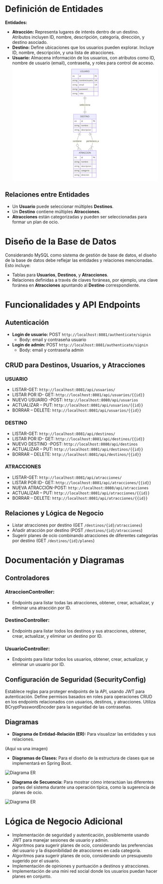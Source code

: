 # Definición de Entidades

**Entidades:**

- **Atracción:** Representa lugares de interés dentro de un destino. Atributos incluyen ID, nombre, descripción, categoría, dirección, y destino asociado.
- **Destino:** Define ubicaciones que los usuarios pueden explorar. Incluye ID, nombre, descripción, y una lista de atracciones.
- **Usuario:** Almacena información de los usuarios, con atributos como ID, nombre de usuario (email), contraseña, y roles para control de acceso.
 ![Diagrama ER](src/main/resources/img/diagram.png)

## Relaciones entre Entidades

- Un **Usuario** puede seleccionar múltiples **Destinos**.
- Un **Destino** contiene múltiples **Atracciones**.
- **Atracciones** están categorizadas y pueden ser seleccionadas para formar un plan de ocio.

# Diseño de la Base de Datos

Considerando MySQL como sistema de gestión de base de datos, el diseño de la base de datos debe reflejar las entidades y relaciones mencionadas. Esto incluye:

- Tablas para **Usuarios**, **Destinos**, y **Atracciones**.
- Relaciones definidas a través de claves foráneas, por ejemplo, una clave foránea en **Atracciones** apuntando al **Destino** correspondiente.

# Funcionalidades y API Endpoints

## Autenticación

- **Login de usuario:** POST `http://localhost:8081/authenticate/signin`
  - Body: email y contraseña usuario
- **Login de admin:** POST `http://localhost:8081/authenticate/signin`
  - Body: email y contraseña admin

## CRUD para Destinos, Usuarios, y Atracciones

### USUARIO

- LISTAR-GET: `http://localhost:8081/api/usuarios/`
- LISTAR POR ID- GET: `http://localhost:8081/api/usuarios/{{id}}`
- NUEVO USUARIO -POST: `http://localhost:8080/api/usuarios`
- ACTUALIZAR – PUT: `http://localhost:8081/api/usuarios/{{id}}`
- BORRAR – DELETE: `http://localhost:8081/api/usuarios/{{id}}`

### DESTINO

- LISTAR-GET: `http://localhost:8081/api/destinos/`
- LISTAR POR ID- GET: `http://localhost:8081/api/destinos/{{id}}`
- NUEVO DESTINO -POST: `http://localhost:8080/api/destinos`
- ACTUALIZAR – PUT: `http://localhost:8081/api/destinos/{{id}}`
- BORRAR – DELETE: `http://localhost:8081/api/destinos/{{id}}`

### ATRACCIONES

- LISTAR-GET: `http://localhost:8081/api/atracciones/`
- LISTAR POR ID- GET: `http://localhost:8081/api/atracciones/{{id}}`
- NUEVA ATRACCIÓN-POST: `http://localhost:8080/api/atracciones`
- ACTUALIZAR – PUT: `http://localhost:8081/api/atracciones/{{id}}`
- BORRAR – DELETE: `http://localhost:8081/api/atracciones/{{id}}`

## Relaciones y Lógica de Negocio

- Listar atracciones por destino (GET `/destinos/{id}/atracciones`)
- Añadir atracción por destino (POST `/destinos/{id}/atracciones`)
- Sugerir planes de ocio combinando atracciones de diferentes categorías por destino (GET `/destinos/{id}/planes`)

# Documentación y Diagramas

## Controladores

### AtraccionController:

- Endpoints para listar todas las atracciones, obtener, crear, actualizar, y eliminar una atracción por ID.

### DestinoController:

- Endpoints para listar todos los destinos y sus atracciones, obtener, crear, actualizar, y eliminar un destino por ID.

### UsuarioController:

- Endpoints para listar todos los usuarios, obtener, crear, actualizar, y eliminar un usuario por ID.

## Configuración de Seguridad (SecurityConfig)

Establece reglas para proteger endpoints de la API, usando JWT para autenticación. Define permisos basados en roles para operaciones CRUD en los endpoints relacionados con usuarios, destinos, y atracciones. Utiliza BCryptPasswordEncoder para la seguridad de las contraseñas.

## Diagramas

- **Diagrama de Entidad-Relación (ER):** Para visualizar las entidades y sus relaciones.
  
(Aquí va una imagen)

- **Diagramas de Clases:** Para el diseño de la estructura de clases que se implementará en Spring Boot.
  
![Diagrama ER](src/main/resources/img/diagram(3).png)



- **Diagrama de Secuencia:** Para mostrar cómo interactúan las diferentes partes del sistema durante una operación típica, como la sugerencia de planes de ocio.
  
![Diagrama ER](src/main/resources/img/diagram(4).png)


# Lógica de Negocio Adicional

- Implementación de seguridad y autenticación, posiblemente usando JWT para manejar sesiones de usuario y admin.
- Algoritmos para sugerir planes de ocio, considerando las preferencias del usuario y la disponibilidad de atracciones en cada categoría.
- Algoritmos para sugerir planes de ocio, considerando un presupuesto sugerido por el usuario.
- Implementación de opiniones y puntuación a destinos y atracciones.
- Implementación de una mini red social donde los usuarios puedan hacer planes en conjunto.
